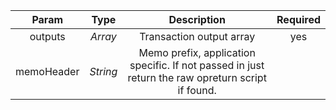 |   Param    |   Type   |                         Description                          | Required |
| :--------: | :------: | :----------------------------------------------------------: | :------: |
|  outputs   | *Array*  |                   Transaction output array                   |   yes    |
| memoHeader | *String* | Memo prefix, application specific. If not passed in just return the raw opreturn script if found. |          |

